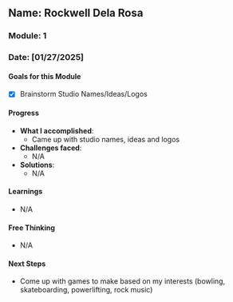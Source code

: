 <!-- Markdown Docs: https://docs.github.com/en/get-started/writing-on-github/getting-started-with-writing-and-formatting-on-github/basic-writing-and-formatting-syntax -->
## Name: Rockwell Dela Rosa
### Module: 1

<!-- Repeat the below as needed-->
### Date: [01/27/2025]

#### Goals for this Module

- [x] Brainstorm Studio Names/Ideas/Logos

#### Progress
- **What I accomplished**:
  - Came up with studio names, ideas and logos
- **Challenges faced**:
  - N/A
- **Solutions**:
  - N/A

#### Learnings
- N/A

#### Free Thinking
- N/A

#### Next Steps
- Come up with games to make based on my interests (bowling, skateboarding, powerlifting, rock music)
